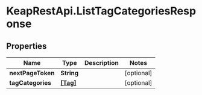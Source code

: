# KeapRestApi.ListTagCategoriesResponse

## Properties

Name | Type | Description | Notes
------------ | ------------- | ------------- | -------------
**nextPageToken** | **String** |  | [optional] 
**tagCategories** | [**[Tag]**](Tag.md) |  | [optional] 


